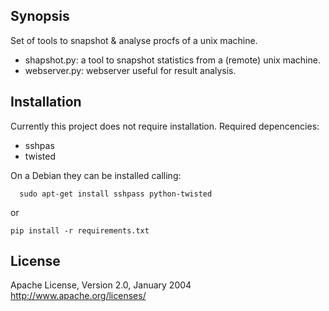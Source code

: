 
## Synopsis
Set of tools to snapshot & analyse procfs of a unix machine.

 - shapshot.py: a tool to snapshot statistics from a (remote) unix machine.
 - webserver.py: webserver useful for result analysis.

## Installation
Currently this project does not require installation.
Required depencencies:
 - sshpas
 - twisted

On a Debian they can be installed calling:
```
  sudo apt-get install sshpass python-twisted
```

or
```
pip install -r requirements.txt
```


## License
Apache License, Version 2.0, January 2004
http://www.apache.org/licenses/







